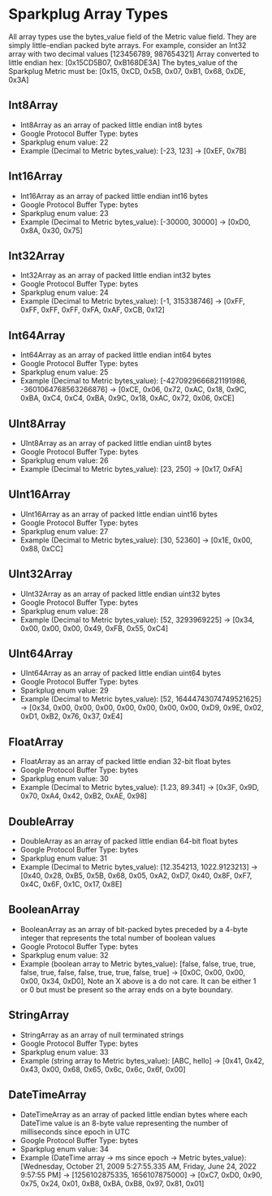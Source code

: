 # Sparkplug Array Types
 All array types use the bytes_value field of the Metric value field. They are simply little-endian packed byte arrays.
 For example, consider an Int32 array with two decimal values [123456789, 987654321]
 Array converted to little endian hex: [0x15CD5B07, 0xB168DE3A]
 The bytes_value of the Sparkplug Metric must be: [0x15, 0xCD, 0x5B, 0x07, 0xB1, 0x68, 0xDE, 0x3A]

## Int8Array
- Int8Array as an array of packed little endian int8 bytes
- Google Protocol Buffer Type: bytes
- Sparkplug enum value: 22
- Example (Decimal to Metric bytes_value): [-23, 123] → [0xEF, 0x7B]

## Int16Array
- Int16Array as an array of packed little endian int16 bytes
- Google Protocol Buffer Type: bytes
- Sparkplug enum value: 23
- Example (Decimal to Metric bytes_value): [-30000, 30000] → [0xD0, 0x8A, 0x30, 0x75]

## Int32Array
- Int32Array as an array of packed little endian int32 bytes
- Google Protocol Buffer Type: bytes
- Sparkplug enum value: 24
- Example (Decimal to Metric bytes_value): [-1, 315338746] → [0xFF, 0xFF, 0xFF, 0xFF, 0xFA, 0xAF, 0xCB, 0x12]

## Int64Array
- Int64Array as an array of packed little endian int64 bytes
- Google Protocol Buffer Type: bytes
- Sparkplug enum value: 25
- Example (Decimal to Metric bytes_value): [-4270929666821191986, -3601064768563266876] → [0xCE, 0x06, 0x72, 0xAC, 0x18, 0x9C, 0xBA, 0xC4, 0xC4, 0xBA, 0x9C, 0x18, 0xAC, 0x72, 0x06, 0xCE]

## UInt8Array
- UInt8Array as an array of packed little endian uint8 bytes
- Google Protocol Buffer Type: bytes
- Sparkplug enum value: 26
- Example (Decimal to Metric bytes_value): [23, 250] → [0x17, 0xFA]

## UInt16Array
- UInt16Array as an array of packed little endian uint16 bytes
- Google Protocol Buffer Type: bytes
- Sparkplug enum value: 27
- Example (Decimal to Metric bytes_value): [30, 52360] → [0x1E, 0x00, 0x88, 0xCC]

## UInt32Array
- UInt32Array as an array of packed little endian uint32 bytes
- Google Protocol Buffer Type: bytes
- Sparkplug enum value: 28
- Example (Decimal to Metric bytes_value): [52, 3293969225] → [0x34, 0x00, 0x00, 0x00, 0x49, 0xFB, 0x55, 0xC4]

## UInt64Array
- UInt64Array as an array of packed little endian uint64 bytes
- Google Protocol Buffer Type: bytes
- Sparkplug enum value: 29
- Example (Decimal to Metric bytes_value): [52, 16444743074749521625] → [0x34, 0x00, 0x00, 0x00, 0x00, 0x00, 0x00, 0x00, 0xD9, 0x9E, 0x02, 0xD1, 0xB2, 0x76, 0x37, 0xE4]

## FloatArray
- FloatArray as an array of packed little endian 32-bit float bytes
- Google Protocol Buffer Type: bytes
- Sparkplug enum value: 30
- Example (Decimal to Metric bytes_value): [1.23, 89.341] → [0x3F, 0x9D, 0x70, 0xA4, 0x42, 0xB2, 0xAE, 0x98]

## DoubleArray
- DoubleArray as an array of packed little endian 64-bit float bytes
- Google Protocol Buffer Type: bytes
- Sparkplug enum value: 31
- Example (Decimal to Metric bytes_value): [12.354213, 1022.9123213] → [0x40, 0x28, 0xB5, 0x5B, 0x68, 0x05, 0xA2, 0xD7, 0x40, 0x8F, 0xF7, 0x4C, 0x6F, 0x1C, 0x17, 0x8E]

## BooleanArray
- BooleanArray as an array of bit-packed bytes preceded by a 4-byte integer that represents the total number of boolean values
- Google Protocol Buffer Type: bytes
- Sparkplug enum value: 32
- Example (boolean array to Metric bytes_value): [false, false, true, true, false, true, false, false, true, true, false, true] → [0x0C, 0x00, 0x00, 0x00, 0x34, 0xD0], Note an X above is a do not care. It can be either 1 or 0 but must be present so the array ends on a byte boundary.

## StringArray
- StringArray as an array of null terminated strings
- Google Protocol Buffer Type: bytes
- Sparkplug enum value: 33
- Example (string array to Metric bytes_value): [ABC, hello] → [0x41, 0x42, 0x43, 0x00, 0x68, 0x65, 0x6c, 0x6c, 0x6f, 0x00]

## DateTimeArray
- DateTimeArray as an array of packed little endian bytes where each DateTime value is an 8-byte value representing the number of milliseconds since epoch in UTC
- Google Protocol Buffer Type: bytes
- Sparkplug enum value: 34
- Example (DateTime array → ms since epoch → Metric bytes_value): [Wednesday, October 21, 2009 5:27:55.335 AM, Friday, June 24, 2022 9:57:55 PM] → [1256102875335, 1656107875000] → [0xC7, 0xD0, 0x90, 0x75, 0x24, 0x01, 0xB8, 0xBA, 0xB8, 0x97, 0x81, 0x01]